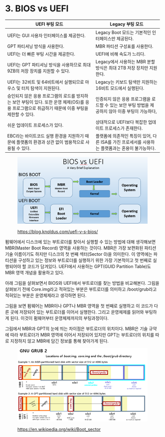 # 3. BIOS vs UEFI

| UEFI 부팅 모드                                                                             | Legacy 부팅 모드                                             |
| -------------------------------------------------------------------------------------- | -------------------------------------------------------- |
| UEFI는 GUI 사용자 인터페이스를 제공한다.                                                             | Legacy Boot 모드는 기본적인 인터페이스만 제공된다.                        |
| GPT 파티셔닝 방식을 사용한다.                                                                     | MBR 파티션 구성표를 사용한다.                                       |
| UEFI는 더 빠른 부팅 시간을 제공한다.                                                                | UEFI에 비해 속도가 느리다.                                        |
| UEFI는 GPT 파티셔닝 방식을 사용하므로 최대 9ZB의 저장 장치를 지원할 수 있다.                                      | Legacy에서 사용하는 MBR 분할 방식은 최대 2TB 저장 장치만 지원한다.             |
| UEFI는 32비트 및 64비트에서 실행되므로 마우스 및 터치 탐색이 지원된다.                                           | Legacy는 키보드 탐색만 지원하는 16비트 모드에서 실행된다.                     |
| 승인되지 않은 응용 프로그램의 로드를 방지하는 보안 부팅이 있다. 또한 운영 체제(OS)를 응용 프로그램으로 취급하기 때문에 이중 부팅을 제한할 수 있다. | 인증되지 않은 응용 프로그램을 로드할 수 있는 보안 부팅 방법을 제공하지 않아 이중 부팅이 가능하다, |
| 쉬운 업데이트 프로세스가 있다.                                                                      | 상대적으로 UEFI보다 복잡한 업데이트 프로세스가 존재한다.                        |
| EBC라는 바이트코드 실행 환경을 지원하기 때문에 플랫폼의 환경과 상관 없이 범용적으로 사용될 수 있다.                             | 플랫폼에 의존적인 특징이 있어, 다른 ISA를 가진 프로세서를 사용하는 플랫폼과는 혼용이 불가능하다. |

<figure><img src="../.gitbook/assets/image (3) (6).png" alt=""><figcaption><p><a href="https://blog.knoldus.com/uefi-v-s-bios/">https://blog.knoldus.com/uefi-v-s-bios/</a></p></figcaption></figure>

펌웨어에서 디스크에 있는 부트로더를 찾아서 실행할 수 있는 방법에 대해 생각해보면 MBR(Master Boot Record) 영역을 사용하는 것이다. MBR은 가장 보편화된 파티션 기술 이름이기도 하지만 디스크의 첫 번째 섹터(Sector 0)을 의미한다. 이 영역에는 파티션을 구성하고 있는 정보와 부트로더를 실행하기 위한 가장 기본적이고 첫 번째로 실행되어야 할 코드가 담겨있다. UEFI에서 사용하는 GPT(GUID Partition Table)도 MBR 영역 개념을 활용하고 있다.

아래 그림을 살펴보면서 BIOS와 UEFI에서 부트로더를 찾는 방법을 비교해본다. 그림을 살펴보기 전에 Core.img라고 적혀있는 부분은 부트로더를 의미하고 /boot/grub라고 적혀있는 부분은 운영체제라고 생각하면 된다.

그림을 보면 펌웨어는 MBR이나 GPT나 MBR 영역을 첫 번째로 실행하고 이 코드가 다른 곳에 저장되어 있는 부트로더를 이어서 실행한다. 그리고 운영체제를 읽어와 부팅하게 된다. 이것이 펌웨어부터 운영체제까지의 부팅과정이다.

그림에서 MBR과 GPT의 눈에 띄는 차이점은 부트로더의 위치이다. MBR은 기술 규약에 따라 부트로더가 MBR 영역에 이어서 저장되어 있지만 GPT는 부트로더의 위치를 따로 지정하지 않고 MBR에 담긴 정보를 통해 찾아가게 된다.

<figure><img src="../.gitbook/assets/image (9) (5).png" alt=""><figcaption><p><a href="https://en.wikipedia.org/wiki/Boot_sector">https://en.wikipedia.org/wiki/Boot_sector</a></p></figcaption></figure>

